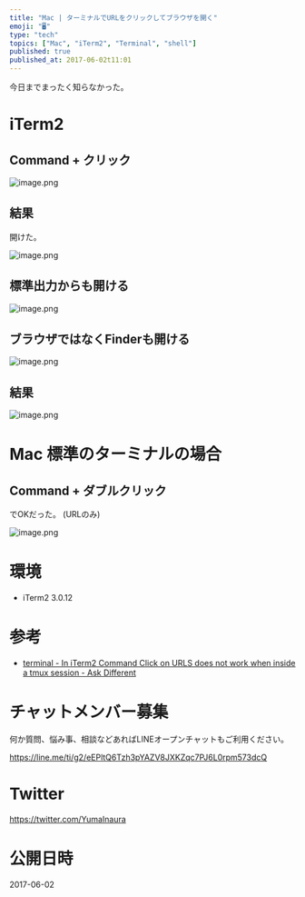 ```yaml
---
title: "Mac | ターミナルでURLをクリックしてブラウザを開く"
emoji: "🖥"
type: "tech"
topics: ["Mac", "iTerm2", "Terminal", "shell"]
published: true
published_at: 2017-06-02t11:01
---
```


今日までまったく知らなかった。

# iTerm2

## Command + クリック

![image.png](https://qiita-image-store.s3.amazonaws.com/0/89618/f276554e-3467-e081-5004-2956ea7dc8ed.png)

## 結果

開けた。

![image.png](https://qiita-image-store.s3.amazonaws.com/0/89618/609c83af-da97-6505-48fa-441b33acbcab.png)

## 標準出力からも開ける


![image.png](https://qiita-image-store.s3.amazonaws.com/0/89618/26a393bb-5bb6-29e8-2568-18cc826c0c37.png)

## ブラウザではなくFinderも開ける

![image.png](https://qiita-image-store.s3.amazonaws.com/0/89618/b6b774f9-868c-f780-02c6-034e130bbc13.png)

## 結果

![image.png](https://qiita-image-store.s3.amazonaws.com/0/89618/f31deb91-e50a-97dd-496c-8f24129cfcb2.png)

# Mac 標準のターミナルの場合

## Command + ダブルクリック

でOKだった。 (URLのみ)

![image.png](https://qiita-image-store.s3.amazonaws.com/0/89618/8317b787-55c5-208f-62b8-15ee62fe04ac.png)

# 環境

- iTerm2 3.0.12

# 参考

- [terminal - In iTerm2 Command Click on URLS does not work when inside a tmux session - Ask Different](https://apple.stackexchange.com/questions/147114/in-iterm2-command-click-on-urls-does-not-work-when-inside-a-tmux-session)








<!-- Update From Qiita API -->

# チャットメンバー募集


何か質問、悩み事、相談などあればLINEオープンチャットもご利用ください。

https://line.me/ti/g2/eEPltQ6Tzh3pYAZV8JXKZqc7PJ6L0rpm573dcQ





# Twitter


https://twitter.com/YumaInaura


<!-- Update From Qiita API -->



# 公開日時

2017-06-02
